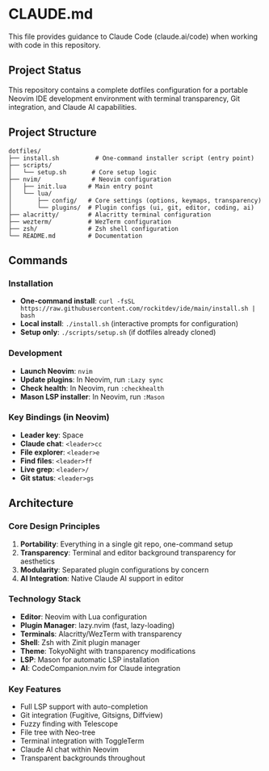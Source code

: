 # CLAUDE.md

This file provides guidance to Claude Code (claude.ai/code) when working with code in this repository.

## Project Status

This repository contains a complete dotfiles configuration for a portable Neovim IDE development environment with terminal transparency, Git integration, and Claude AI capabilities.

## Project Structure

```
dotfiles/
├── install.sh          # One-command installer script (entry point)
├── scripts/
│   └── setup.sh       # Core setup logic
├── nvim/              # Neovim configuration
│   ├── init.lua      # Main entry point
│   └── lua/
│       ├── config/   # Core settings (options, keymaps, transparency)
│       └── plugins/  # Plugin configs (ui, git, editor, coding, ai)
├── alacritty/        # Alacritty terminal configuration
├── wezterm/          # WezTerm configuration  
├── zsh/              # Zsh shell configuration
└── README.md         # Documentation
```

## Commands

### Installation
- **One-command install**: `curl -fsSL https://raw.githubusercontent.com/rockitdev/ide/main/install.sh | bash`
- **Local install**: `./install.sh` (interactive prompts for configuration)
- **Setup only**: `./scripts/setup.sh` (if dotfiles already cloned)

### Development
- **Launch Neovim**: `nvim`
- **Update plugins**: In Neovim, run `:Lazy sync`
- **Check health**: In Neovim, run `:checkhealth`
- **Mason LSP installer**: In Neovim, run `:Mason`

### Key Bindings (in Neovim)
- **Leader key**: Space
- **Claude chat**: `<leader>cc`
- **File explorer**: `<leader>e`
- **Find files**: `<leader>ff`
- **Live grep**: `<leader>/`
- **Git status**: `<leader>gs`

## Architecture

### Core Design Principles
1. **Portability**: Everything in a single git repo, one-command setup
2. **Transparency**: Terminal and editor background transparency for aesthetics
3. **Modularity**: Separated plugin configurations by concern
4. **AI Integration**: Native Claude AI support in editor

### Technology Stack
- **Editor**: Neovim with Lua configuration
- **Plugin Manager**: lazy.nvim (fast, lazy-loading)
- **Terminals**: Alacritty/WezTerm with transparency
- **Shell**: Zsh with Zinit plugin manager
- **Theme**: TokyoNight with transparency modifications
- **LSP**: Mason for automatic LSP installation
- **AI**: CodeCompanion.nvim for Claude integration

### Key Features
- Full LSP support with auto-completion
- Git integration (Fugitive, Gitsigns, Diffview)
- Fuzzy finding with Telescope
- File tree with Neo-tree
- Terminal integration with ToggleTerm
- Claude AI chat within Neovim
- Transparent backgrounds throughout